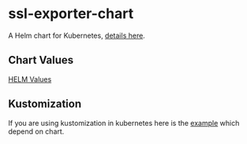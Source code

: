 # ssl-exporter-chart

A Helm chart for Kubernetes, [details here](docs/README.md).

## Chart Values

[HELM Values](docs/README.md)

## Kustomization

If you are using kustomization in kubernetes here is the [example](kustomize/) which depend on chart.
